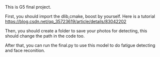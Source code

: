 This is G5 final project.

First, you should import the dlib,cmake, boost by yourself. Here is a tutorial https://blog.csdn.net/qq_35723619/article/details/83042202

Then, you should create a folder to save your photos for detecting, this should change the path in the code too. 

After that, you can run the final.py to use this model to do fatigue detecting and face reconition.